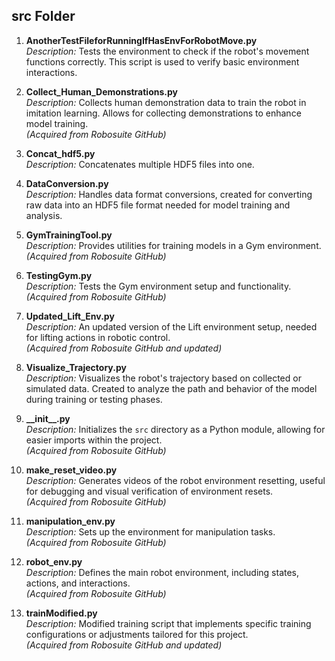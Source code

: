 ## src Folder

1. **AnotherTestFileforRunningIfHasEnvForRobotMove.py**  
   *Description:* Tests the environment to check if the robot's movement functions correctly. This script is used to verify basic environment interactions.

2. **Collect_Human_Demonstrations.py**  
   *Description:* Collects human demonstration data to train the robot in imitation learning. Allows for collecting demonstrations to enhance model training.  
   *(Acquired from Robosuite GitHub)*

3. **Concat_hdf5.py**  
   *Description:* Concatenates multiple HDF5 files into one.

4. **DataConversion.py**  
   *Description:* Handles data format conversions, created for converting raw data into an HDF5 file format needed for model training and analysis.

5. **GymTrainingTool.py**  
   *Description:* Provides utilities for training models in a Gym environment.  
   *(Acquired from Robosuite GitHub)*

6. **TestingGym.py**  
   *Description:* Tests the Gym environment setup and functionality.  
   *(Acquired from Robosuite GitHub)*

7. **Updated_Lift_Env.py**  
   *Description:* An updated version of the Lift environment setup, needed for lifting actions in robotic control.  
   *(Acquired from Robosuite GitHub and updated)*

8. **Visualize_Trajectory.py**  
   *Description:* Visualizes the robot's trajectory based on collected or simulated data. Created to analyze the path and behavior of the model during training or testing phases.

9. **\_\_init\_\_.py**  
   *Description:* Initializes the `src` directory as a Python module, allowing for easier imports within the project.  
   *(Acquired from Robosuite GitHub)*

10. **make_reset_video.py**  
    *Description:* Generates videos of the robot environment resetting, useful for debugging and visual verification of environment resets.  
    *(Acquired from Robosuite GitHub)*

11. **manipulation_env.py**  
    *Description:* Sets up the environment for manipulation tasks.  
    *(Acquired from Robosuite GitHub)*

12. **robot_env.py**  
    *Description:* Defines the main robot environment, including states, actions, and interactions.  
    *(Acquired from Robosuite GitHub)*

13. **trainModified.py**  
    *Description:* Modified training script that implements specific training configurations or adjustments tailored for this project.  
    *(Acquired from Robosuite GitHub and updated)*
